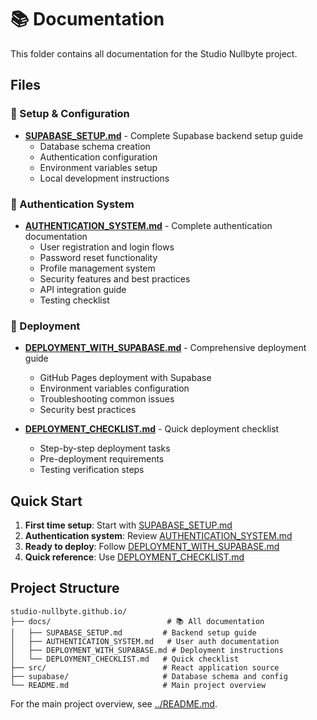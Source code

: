 # 📚 Documentation

This folder contains all documentation for the Studio Nullbyte project.

## Files

### 🔧 Setup & Configuration
- **[SUPABASE_SETUP.md](./SUPABASE_SETUP.md)** - Complete Supabase backend setup guide
  - Database schema creation
  - Authentication configuration
  - Environment variables setup
  - Local development instructions

### 🔐 Authentication System
- **[AUTHENTICATION_SYSTEM.md](./AUTHENTICATION_SYSTEM.md)** - Complete authentication documentation
  - User registration and login flows
  - Password reset functionality  
  - Profile management system
  - Security features and best practices
  - API integration guide
  - Testing checklist

### 🚀 Deployment
- **[DEPLOYMENT_WITH_SUPABASE.md](./DEPLOYMENT_WITH_SUPABASE.md)** - Comprehensive deployment guide
  - GitHub Pages deployment with Supabase
  - Environment variables configuration
  - Troubleshooting common issues
  - Security best practices

- **[DEPLOYMENT_CHECKLIST.md](./DEPLOYMENT_CHECKLIST.md)** - Quick deployment checklist
  - Step-by-step deployment tasks
  - Pre-deployment requirements
  - Testing verification steps

## Quick Start

1. **First time setup**: Start with [SUPABASE_SETUP.md](./SUPABASE_SETUP.md)
2. **Authentication system**: Review [AUTHENTICATION_SYSTEM.md](./AUTHENTICATION_SYSTEM.md)
3. **Ready to deploy**: Follow [DEPLOYMENT_WITH_SUPABASE.md](./DEPLOYMENT_WITH_SUPABASE.md)
4. **Quick reference**: Use [DEPLOYMENT_CHECKLIST.md](./DEPLOYMENT_CHECKLIST.md)

## Project Structure

```
studio-nullbyte.github.io/
├── docs/                          # 📚 All documentation
│   ├── SUPABASE_SETUP.md         # Backend setup guide
│   ├── AUTHENTICATION_SYSTEM.md   # User auth documentation  
│   ├── DEPLOYMENT_WITH_SUPABASE.md # Deployment instructions
│   └── DEPLOYMENT_CHECKLIST.md   # Quick checklist
├── src/                          # React application source
├── supabase/                     # Database schema and config
└── README.md                     # Main project overview
```

For the main project overview, see [../README.md](../README.md).
